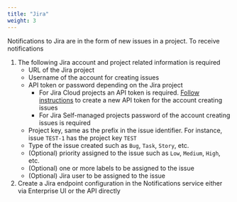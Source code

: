 ```yaml
---
title: "Jira"
weight: 3
---
```


Notifications to Jira are in the form of new issues in a project. To receive notifications

1. The following Jira account and project related information is required
    * URL of the Jira project
    * Username of the account for creating issues
    * API token or password depending on the Jira project
        * For Jira Cloud projects an API token is required. [Follow instructions](https://confluence.atlassian.com/cloud/api-tokens-938839638.html) to create a new API token for the account creating issues
        * For Jira Self-managed projects password of the account creating issues is required 
    * Project key, same as the prefix in the issue identifier. For instance, issue `TEST-1` has the project key `TEST`
    * Type of the issue created such as `Bug`, `Task`, `Story`, etc. 
    * (Optional) priority assigned to the issue such as `Low`, `Medium`, `High`, etc. 
    * (Optional) one or more labels to be assigned to the issue
    * (Optional) Jira user to be assigned to the issue 
2. Create a Jira endpoint configuration in the Notifications service either via Enterprise UI or the API directly
